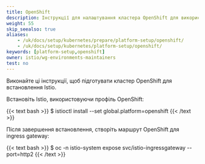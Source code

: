 ```yaml
---
title: OpenShift
description: Інструкції для налаштування кластера OpenShift для використання з Istio.
weight: 55
skip_seealso: true
aliases:
    - /uk/docs/setup/kubernetes/prepare/platform-setup/openshift/
    - /uk/docs/setup/kubernetes/platform-setup/openshift/
keywords: [platform-setup,openshift]
owner: istio/wg-environments-maintainers
test: no
---
```


Виконайте ці інструкції, щоб підготувати кластер OpenShift для встановлення Istio.

Встановіть Istio, використовуючи профіль OpenShift:

{{< text bash >}}
$ istioctl install --set global.platform=openshift
{{< /text >}}

Після завершення встановлення, створіть маршрут OpenShift для ingress gateway:

{{< text bash >}}
$ oc -n istio-system expose svc/istio-ingressgateway --port=http2
{{< /text >}}
